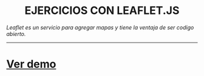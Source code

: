 <h1 align="center">EJERCICIOS CON LEAFLET.JS</h1>

<p align="center">

</p>

_Leaflet es un servicio para agregar mapas y tiene la ventaja de ser codigo abierto._

---

# [Ver demo](http://leomix.github.io/leaflet/)
